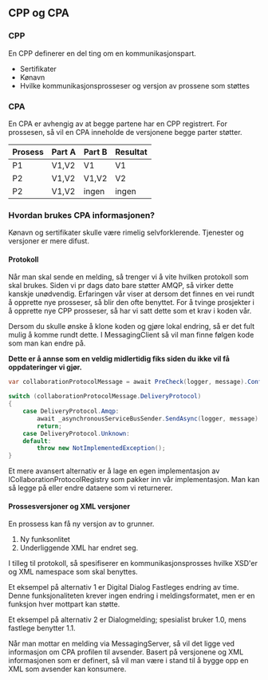 ## CPP og CPA

### CPP
En CPP definerer en del ting om en kommunikasjonspart. 
- Sertifikater
- Kønavn
- Hvilke kommunikasjonsprosseser og versjon av prossene som støttes

### CPA
En CPA er avhengig av at begge partene har en CPP registrert. For prossesen, så vil en CPA inneholde de versjonene begge parter støtter. 

| Prosess | Part A	| Part B | Resultat |
| --------|---------| ------ | -------- |
| P1      | V1,V2	| V1 	 | V1		|
| P2      | V1,V2   | V1,V2  | V2		|
| P2      | V1,V2   | ingen	 | ingen 	|


### Hvordan brukes CPA informasjonen?
Kønavn og sertifikater skulle være rimelig selvforklerende. Tjenester og versjoner er mere difust.

#### Protokoll
Når man skal sende en melding, så trenger vi å vite hvilken protokoll som skal brukes. Siden vi pr dags dato bare støtter AMQP, så virker dette kanskje unødvendig. Erfaringen vår viser at dersom det finnes en vei rundt å opprette nye prosseser, så blir den ofte benyttet. For å tvinge prosjekter i å opprette nye CPP prosseser, så har vi satt dette som et krav i koden vår. 

Dersom du skulle ønske å klone koden og gjøre lokal endring, så er det fult mulig å komme rundt dette. I MessagingClient så vil man finne følgen kode som man kan endre på. 

**Dette er å annse som en veldig midlertidig fiks siden du ikke vil få oppdateringer vi gjør.**  

```cs
var collaborationProtocolMessage = await PreCheck(logger, message).ConfigureAwait(false);

switch (collaborationProtocolMessage.DeliveryProtocol)
{
	case DeliveryProtocol.Amqp:
		await _asynchronousServiceBusSender.SendAsync(logger, message).ConfigureAwait(false);
		return;
	case DeliveryProtocol.Unknown:
	default:
		throw new NotImplementedException();
}
```

Et mere avansert alternativ er å lage en egen implementasjon av ICollaborationProtocolRegistry som pakker inn vår implementasjon. Man kan så legge på eller endre dataene som vi returnerer.  


#### Prossesversjoner og XML versjoner

En prossess kan få ny versjon av to grunner.
1. Ny funksonlitet
2. Underliggende XML har endret seg. 

I tilleg til protokoll, så spesifiserer en kommunikasjonsprosses hvilke XSD'er og XML namespace som skal benyttes.

Et eksempel på alternativ 1 er Digital Dialog Fastleges endring av time. Denne funksjonaliteten krever ingen endring i meldingsformatet, men er en funksjon hver mottpart kan støtte. 

Et eksempel på alternativ 2 er Dialogmelding; spesialist bruker 1.0, mens fastlege benytter 1.1.

Når man mottar en melding via MessagingServer, så vil det ligge ved informasjon om CPA profilen til avsender. Basert på versjonene og XML informasjonen som er definert, så vil man være i stand til å bygge opp en XML som avsender kan konsumere.
   